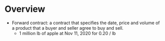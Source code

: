 # Overview

- Forward contract: a contract that specifies the date, price and volume
  of a product that a buyer and seller agree to buy and sell.
    + 1 million lb of apple at Nov 11, 2020 for 0.20 / lb
